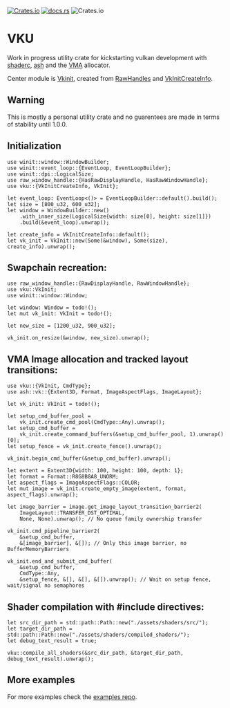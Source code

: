 [<img alt="Crates.io" src="https://img.shields.io/crates/v/vku">](https://crates.io/crates/vku)
[<img alt="docs.rs" src="https://img.shields.io/docsrs/vku">](https://docs.rs/vku/latest/vku/)
<img alt="Crates.io" src="https://img.shields.io/crates/l/vku">

# VKU
Work in progress utility crate for kickstarting vulkan development with [shaderc](https://docs.rs/shaderc/), [ash](https://docs.rs/ash/) and the [VMA](https://docs.rs/vma/) allocator.

Center module is [Vkinit](crate::init::VkInit), created from [RawHandles](https://docs.rs/raw-window-handle/) and [VkInitCreateInfo](crate::create_info::VkInitCreateInfo).

## Warning
This is mostly a personal utility crate and no guarentees are made in terms of stability until 1.0.0.

## Initialization
```rust,no_run
use winit::window::WindowBuilder;
use winit::event_loop::{EventLoop, EventLoopBuilder};
use winit::dpi::LogicalSize;
use raw_window_handle::{HasRawDisplayHandle, HasRawWindowHandle};
use vku::{VkInitCreateInfo, VkInit};

let event_loop: EventLoop<()> = EventLoopBuilder::default().build();
let size = [800_u32, 600_u32];
let window = WindowBuilder::new()
    .with_inner_size(LogicalSize{width: size[0], height: size[1]})
    .build(&event_loop).unwrap();

let create_info = VkInitCreateInfo::default();
let vk_init = VkInit::new(Some(&window), Some(size), create_info).unwrap();
```

## Swapchain recreation:
```rust,no_run
use raw_window_handle::{RawDisplayHandle, RawWindowHandle};
use vku::VkInit;
use winit::window::Window;

let window: Window = todo!();
let mut vk_init: VkInit = todo!();

let new_size = [1200_u32, 900_u32];

vk_init.on_resize(&window, new_size).unwrap();
```

 ## VMA Image allocation and tracked layout transitions:
```rust,no_run
use vku::{VkInit, CmdType};
use ash::vk::{Extent3D, Format, ImageAspectFlags, ImageLayout};

let vk_init: VkInit = todo!();

let setup_cmd_buffer_pool =
    vk_init.create_cmd_pool(CmdType::Any).unwrap();
let setup_cmd_buffer =
    vk_init.create_command_buffers(&setup_cmd_buffer_pool, 1).unwrap()[0];
let setup_fence = vk_init.create_fence().unwrap();

vk_init.begin_cmd_buffer(&setup_cmd_buffer).unwrap();

let extent = Extent3D{width: 100, height: 100, depth: 1};
let format = Format::R8G8B8A8_UNORM;
let aspect_flags = ImageAspectFlags::COLOR;
let mut image = vk_init.create_empty_image(extent, format, aspect_flags).unwrap();

let image_barrier = image.get_image_layout_transition_barrier2(
    ImageLayout::TRANSFER_DST_OPTIMAL,
    None, None).unwrap(); // No queue family ownership transfer

vk_init.cmd_pipeline_barrier2(
    &setup_cmd_buffer,
    &[image_barrier], &[]); // Only this image barrier, no BufferMemoryBarriers

vk_init.end_and_submit_cmd_buffer(
    &setup_cmd_buffer,
    CmdType::Any,
    &setup_fence, &[], &[], &[]).unwrap(); // Wait on setup fence, wait/signal no semaphores
```

## Shader compilation with #include directives:
```rust,no_run
let src_dir_path = std::path::Path::new("./assets/shaders/src/");
let target_dir_path = std::path::Path::new("./assets/shaders/compiled_shaders/");
let debug_text_result = true;

vku::compile_all_shaders(&src_dir_path, &target_dir_path, debug_text_result).unwrap();
```

## More examples
For more examples check the [examples repo](https://github.com/ArrowMaxGithub/vku-examples).